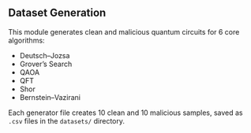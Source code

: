 ## Dataset Generation

This module generates clean and malicious quantum circuits for 6 core algorithms:
- Deutsch–Jozsa
- Grover’s Search
- QAOA
- QFT
- Shor
- Bernstein–Vazirani

Each generator file creates 10 clean and 10 malicious samples, saved as `.csv` files in the `datasets/` directory.

